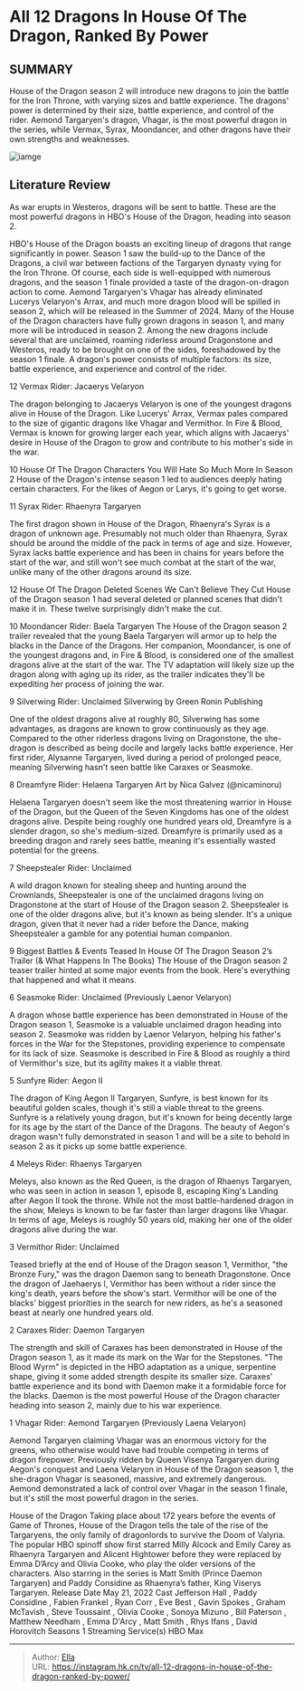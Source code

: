# All 12 Dragons In House Of The Dragon, Ranked By Power


## SUMMARY 


 House of the Dragon season 2 will introduce new dragons to join the battle for the Iron Throne, with varying sizes and battle experience. 
 The dragons&#39; power is determined by their size, battle experience, and control of the rider. 
 Aemond Targaryen&#39;s dragon, Vhagar, is the most powerful dragon in the series, while Vermax, Syrax, Moondancer, and other dragons have their own strengths and weaknesses. 

![iamge](https://static1.srcdn.com/wordpress/wp-content/uploads/2024/01/houseofdragon.jpg)

## Literature Review
As war erupts in Westeros, dragons will be sent to battle. These are the most powerful dragons in HBO&#39;s House of the Dragon, heading into season 2.




HBO&#39;s House of the Dragon boasts an exciting lineup of dragons that range significantly in power. Season 1 saw the build-up to the Dance of the Dragons, a civil war between factions of the Targaryen dynasty vying for the Iron Throne. Of course, each side is well-equipped with numerous dragons, and the season 1 finale provided a taste of the dragon-on-dragon action to come. Aemond Targaryen&#39;s Vhagar has already eliminated Lucerys Velaryon&#39;s Arrax, and much more dragon blood will be spilled in season 2, which will be released in the Summer of 2024.
Many of the House of the Dragon characters have fully grown dragons in season 1, and many more will be introduced in season 2. Among the new dragons include several that are unclaimed, roaming riderless around Dragonstone and Westeros, ready to be brought on one of the sides, foreshadowed by the season 1 finale. A dragon&#39;s power consists of multiple factors: its size, battle experience, and experience and control of the rider.









 








 12  Vermax 
Rider: Jacaerys Velaryon
        

The dragon belonging to Jacaerys Velaryon is one of the youngest dragons alive in House of the Dragon. Like Lucerys&#39; Arrax, Vermax pales compared to the size of gigantic dragons like Vhagar and Vermithor. In Fire &amp; Blood, Vermax is known for growing larger each year, which aligns with Jacaerys&#39; desire in House of the Dragon to grow and contribute to his mother&#39;s side in the war.
            
 
 10 House Of The Dragon Characters You Will Hate So Much More In Season 2 
House of the Dragon&#39;s intense season 1 led to audiences deeply hating certain characters. For the likes of Aegon or Larys, it&#39;s going to get worse.









 11  Syrax 
Rider: Rhaenyra Targaryen


 







The first dragon shown in House of the Dragon, Rhaenyra&#39;s Syrax is a dragon of unknown age. Presumably not much older than Rhaenyra, Syrax should be around the middle of the pack in terms of age and size. However, Syrax lacks battle experience and has been in chains for years before the start of the war, and still won&#39;t see much combat at the start of the war, unlike many of the other dragons around its size.
            
 
 12 House Of The Dragon Deleted Scenes We Can&#39;t Believe They Cut 
House of the Dragon season 1 had several deleted or planned scenes that didn&#39;t make it in. These twelve surprisingly didn&#39;t make the cut.









 10  Moondancer 
Rider: Baela Targaryen The House of the Dragon season 2 trailer revealed that the young Baela Targaryen will armor up to help the blacks in the Dance of the Dragons. Her companion, Moondancer, is one of the youngest dragons and, in Fire &amp; Blood, is considered one of the smallest dragons alive at the start of the war. The TV adaptation will likely size up the dragon along with aging up its rider, as the trailer indicates they&#39;ll be expediting her process of joining the war.





 9  Silverwing 
Rider: Unclaimed
       Silverwing by Green Ronin Publishing  

One of the oldest dragons alive at roughly 80, Silverwing has some advantages, as dragons are known to grow continuously as they age. Compared to the other riderless dragons living on Dragonstone, the she-dragon is described as being docile and largely lacks battle experience. Her first rider, Alysanne Targaryen, lived during a period of prolonged peace, meaning Silverwing hasn&#39;t seen battle like Caraxes or Seasmoke.





 8  Dreamfyre 
Rider: Helaena Targaryen
       Art by Nica Galvez (@nicaminoru)  

Helaena Targaryen doesn&#39;t seem like the most threatening warrior in House of the Dragon, but the Queen of the Seven Kingdoms has one of the oldest dragons alive. Despite being roughly one hundred years old, Dreamfyre is a slender dragon, so she&#39;s medium-sized. Dreamfyre is primarily used as a breeding dragon and rarely sees battle, meaning it&#39;s essentially wasted potential for the greens.





 7  Sheepstealer 
Rider: Unclaimed
        

A wild dragon known for stealing sheep and hunting around the Crownlands, Sheepstealer is one of the unclaimed dragons living on Dragonstone at the start of House of the Dragon season 2. Sheepstealer is one of the older dragons alive, but it&#39;s known as being slender. It&#39;s a unique dragon, given that it never had a rider before the Dance, making Sheepstealer a gamble for any potential human companion.
            
 
 9 Biggest Battles &amp; Events Teased In House Of The Dragon Season 2’s Trailer (&amp; What Happens In The Books) 
The House of the Dragon season 2 teaser trailer hinted at some major events from the book. Here&#39;s everything that happened and what it means.









 6  Seasmoke 
Rider: Unclaimed (Previously Laenor Velaryon)


 







A dragon whose battle experience has been demonstrated in House of the Dragon season 1, Seasmoke is a valuable unclaimed dragon heading into season 2. Seasmoke was ridden by Laenor Velaryon, helping his father&#39;s forces in the War for the Stepstones, providing experience to compensate for its lack of size. Seasmoke is described in Fire &amp; Blood as roughly a third of Vermithor&#39;s size, but its agility makes it a viable threat.





 5  Sunfyre 
Rider: Aegon II
        

The dragon of King Aegon II Targaryen, Sunfyre, is best known for its beautiful golden scales, though it&#39;s still a viable threat to the greens. Sunfyre is a relatively young dragon, but it&#39;s known for being decently large for its age by the start of the Dance of the Dragons. The beauty of Aegon&#39;s dragon wasn&#39;t fully demonstrated in season 1 and will be a site to behold in season 2 as it picks up some battle experience.





 4  Meleys 
Rider: Rhaenys Targaryen
        

Meleys, also known as the Red Queen, is the dragon of Rhaenys Targaryen, who was seen in action in season 1, episode 8, escaping King&#39;s Landing after Aegon II took the throne. While not the most battle-hardened dragon in the show, Meleys is known to be far faster than larger dragons like Vhagar. In terms of age, Meleys is roughly 50 years old, making her one of the older dragons alive during the war.





 3  Vermithor 
Rider: Unclaimed
        

Teased briefly at the end of House of the Dragon season 1, Vermithor, &#34;the Bronze Fury,&#34; was the dragon Daemon sang to beneath Dragonstone. Once the dragon of Jaehaerys I, Vermithor has been without a rider since the king&#39;s death, years before the show&#39;s start. Vermithor will be one of the blacks&#39; biggest priorities in the search for new riders, as he&#39;s a seasoned beast at nearly one hundred years old.





 2  Caraxes 
Rider: Daemon Targaryen


 







The strength and skill of Caraxes has been demonstrated in House of the Dragon season 1, as it made its mark on the War for the Stepstones. &#34;The Blood Wyrm&#34; is depicted in the HBO adaptation as a unique, serpentine shape, giving it some added strength despite its smaller size. Caraxes&#39; battle experience and its bond with Daemon make it a formidable force for the blacks. Daemon is the most powerful House of the Dragon character heading into season 2, mainly due to his war experience.





 1  Vhagar 
Rider: Aemond Targaryen (Previously Laena Velaryon)


 







Aemond Targaryen claiming Vhagar was an enormous victory for the greens, who otherwise would have had trouble competing in terms of dragon firepower. Previously ridden by Queen Visenya Targaryen during Aegon&#39;s conquest and Laena Velaryon in House of the Dragon season 1, the she-dragon Vhagar is seasoned, massive, and extremely dangerous. Aemond demonstrated a lack of control over Vhagar in the season 1 finale, but it&#39;s still the most powerful dragon in the series.
        


 House of the Dragon 
Taking place about 172 years before the events of Game of Thrones, House of the Dragon tells the tale of the rise of the Targaryens, the only family of dragonlords to survive the Doom of Valyria. The popular HBO spinoff show first starred Milly Alcock and Emily Carey as Rhaenyra Targaryen and Alicent Hightower before they were replaced by Emma D’Arcy and Olivia Cooke, who play the older versions of the characters. Also starring in the series is Matt Smith (Prince Daemon Targaryen) and Paddy Considine as Rhaenyra’s father, King Viserys Targaryen.
 Release Date   May 21, 2022    Cast   Jefferson Hall , Paddy Considine , Fabien Frankel , Ryan Corr , Eve Best , Gavin Spokes , Graham McTavish , Steve Toussaint , Olivia Cooke , Sonoya Mizuno , Bill Paterson , Matthew Needham , Emma D&#39;Arcy , Matt Smith , Rhys Ifans , David Horovitch    Seasons   1    Streaming Service(s)   HBO Max    





---

> Author: [Ella](https://instagram.hk.cn/)  
> URL: https://instagram.hk.cn/tv/all-12-dragons-in-house-of-the-dragon-ranked-by-power/  

